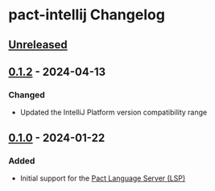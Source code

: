 <!-- Keep a Changelog guide -> https://keepachangelog.com -->

# pact-intellij Changelog

## [Unreleased]

## [0.1.2] - 2024-04-13

### Changed

- Updated the IntelliJ Platform version compatibility range

## [0.1.0] - 2024-01-22

### Added

- Initial support for the [Pact Language Server (LSP)](https://github.com/kadena-io/pact-lsp)

[Unreleased]: https://github.com/lukeribchester/pact-intellij/compare/v0.1.2...HEAD
[0.1.2]: https://github.com/lukeribchester/pact-intellij/compare/v0.1.0...v0.1.2
[0.1.0]: https://github.com/lukeribchester/pact-intellij/commits/v0.1.0

